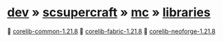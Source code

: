 # [dev](/dev) » [scsupercraft](/dev/scsupercraft) » [mc](/dev/scsupercraft/mc) » [libraries](/dev/scsupercraft/mc/libraries)


📁 [corelib-common-1.21.8](/dev/scsupercraft/mc/libraries/corelib-common-1.21.8)
📁 [corelib-fabric-1.21.8](/dev/scsupercraft/mc/libraries/corelib-fabric-1.21.8)
📁 [corelib-neoforge-1.21.8](/dev/scsupercraft/mc/libraries/corelib-neoforge-1.21.8)